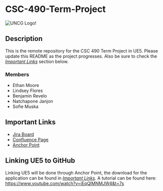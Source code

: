 # CSC-490-Term-Project

![UNCG Logo!](https://150832185.v2.pressablecdn.com/wp-content/uploads/2023/06/uncgreensboro_h_3-color.png)

## Description
This is the remote repository for the CSC 490 Term Project in UE5. Please update this README as the project progresses. Also be sure to check the [_Important Links_](#important-links) section below.

### Members
- Ethan Moore
- Lindsey Flores
- Benjamin Revelo
- Natchapone Janjon
- Sofie Muska

## Important Links
- [Jira Board](https://uncg-csc-emoore.atlassian.net/jira/core/projects/C4SC/board)
- [Confluence Page](https://uncg-csc-emoore.atlassian.net/wiki/x/FoEQ)
- [Anchor Point](https://www.anchorpoint.app/)

## Linking UE5 to GitHub
Linking UE5 will be done through Anchor Point, the download for the application can be found in [_Important Links_](#important-links). A tutorial can be found here: 
https://www.youtube.com/watch?v=iEqQlMNMJW4&t=7s

